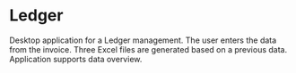 # Ledger
Desktop application for a Ledger management. The user enters the data from the invoice. Three Excel files are generated based on a previous data. Application supports data overview.
